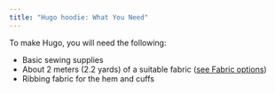 ```yaml
---
title: "Hugo hoodie: What You Need"
---
```


To make Hugo, you will need the following:

- Basic sewing supplies
- About 2 meters (2.2 yards) of a suitable fabric ([see Fabric options](/docs/patterns/hugo/fabric))
- Ribbing fabric for the hem and cuffs
